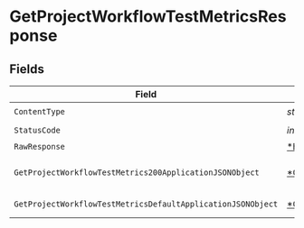# GetProjectWorkflowTestMetricsResponse


## Fields

| Field                                                                                                                                  | Type                                                                                                                                   | Required                                                                                                                               | Description                                                                                                                            |
| -------------------------------------------------------------------------------------------------------------------------------------- | -------------------------------------------------------------------------------------------------------------------------------------- | -------------------------------------------------------------------------------------------------------------------------------------- | -------------------------------------------------------------------------------------------------------------------------------------- |
| `ContentType`                                                                                                                          | *string*                                                                                                                               | :heavy_check_mark:                                                                                                                     | N/A                                                                                                                                    |
| `StatusCode`                                                                                                                           | *int*                                                                                                                                  | :heavy_check_mark:                                                                                                                     | N/A                                                                                                                                    |
| `RawResponse`                                                                                                                          | [*http.Response](https://pkg.go.dev/net/http#Response)                                                                                 | :heavy_minus_sign:                                                                                                                     | N/A                                                                                                                                    |
| `GetProjectWorkflowTestMetrics200ApplicationJSONObject`                                                                                | [*GetProjectWorkflowTestMetrics200ApplicationJSON](../../models/operations/getprojectworkflowtestmetrics200applicationjson.md)         | :heavy_minus_sign:                                                                                                                     | A list of test metrics by workflow                                                                                                     |
| `GetProjectWorkflowTestMetricsDefaultApplicationJSONObject`                                                                            | [*GetProjectWorkflowTestMetricsDefaultApplicationJSON](../../models/operations/getprojectworkflowtestmetricsdefaultapplicationjson.md) | :heavy_minus_sign:                                                                                                                     | Error response.                                                                                                                        |